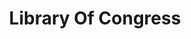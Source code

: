 ---
# This topic lives at
# https://digital.gov/topics/library-of-congress

slug: "library-of-congress"

# Topic Title
title: "Library Of Congress"

# description — keep it short and clear
summary: ""


# Weight
weight: 1

# For more information on managing topics,
# see https://github.com/GSA/digitalgov.gov/wiki
---